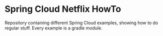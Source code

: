 # Spring Cloud Netflix HowTo
Repository containing different Spring Cloud examples, showing how to do regular stuff.
Every example is a gradle module.